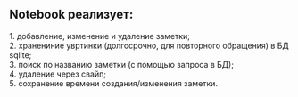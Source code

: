 <h2>Notebook реализует:</h2>
1. добавление, изменение и удаление заметки;<br>
2. хранениние увртинки (долгосрочно, для повторного обращения) в БД sqlite;<br>
3. поиск по названию заметки (с помощью запроса в БД);<br>
4. удаление через свайп;<br>
5. сохранение времени создания/изменения заметки.<br>
